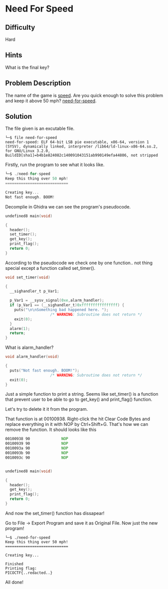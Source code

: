 # Need For Speed
## Difficulty
Hard
## Hints
What is the final key?
## Problem Description
The name of the game is [speed](https://www.youtube.com/watch?v=8piqd2BWeGI). Are you quick enough to solve this problem and keep it above 50 mph? [need-for-speed](https://jupiter.challenges.picoctf.org/static/f9abc386dfb1309e687344783f208b20/need-for-speed).

## Solution 
The file given is an excutable file. 
```
└─$ file need-for-speed
need-for-speed: ELF 64-bit LSB pie executable, x86-64, version 1 (SYSV), dynamically linked, interpreter /lib64/ld-linux-x86-64.so.2, for GNU/Linux 3.2.0, BuildID[sha1]=b4b1e824082c140091043151ab990149efa44806, not stripped
```
Firstly, run the program to see what it looks like. 
```C
└─$ ./need-for-speed
Keep this thing over 50 mph!
============================

Creating key...
Not fast enough. BOOM!
```
Decomplie in Ghidra we can see the program's pseudocode.
```C
undefined8 main(void)

{
  header();
  set_timer();
  get_key();
  print_flag();
  return 0;
}
```
According to the pseudocode we check one by one function.. not thing special except a function called set_timer(). 
```C
void set_timer(void)

{
  __sighandler_t p_Var1;
  
  p_Var1 = __sysv_signal(0xe,alarm_handler);
  if (p_Var1 == (__sighandler_t)0xffffffffffffffff) {
    puts("\n\nSomething bad happened here. ");
                    /* WARNING: Subroutine does not return */
    exit(0);
  }
  alarm(1);
  return;
}
```
What is alarm_handler?
```C
void alarm_handler(void)

{
  puts("Not fast enough. BOOM!");
                    /* WARNING: Subroutine does not return */
  exit(0);
}
```
Just a simple function to print a string. 
Seems like set_timer() is a function that prevent user to be able to go to get_key() and print_flag() function. 

Let's try to delete it it from the program. 

That function is at 00100938.
Right-click the hit Clear Code Bytes and replace everything in it with NOP by Ctrl+Shift+G. 
That's how we can remove the function. 
It should looks like this
```asm
00100938 90              NOP
00100939 90              NOP
0010093a 90              NOP
0010093b 90              NOP
0010093c 90              NOP
```
```C

undefined8 main(void)

{
  header();
  get_key();
  print_flag();
  return 0;
}
```
And now the set_timer() function has dissapear!

Go to File -> Export Program and save it as Original File. 
Now just the new program!
```
└─$ ./need-for-speed
Keep this thing over 50 mph!
============================

Creating key...

Finished
Printing flag:                                                                         
PICOCTF{..redacted..}                                                  
```
All done!




